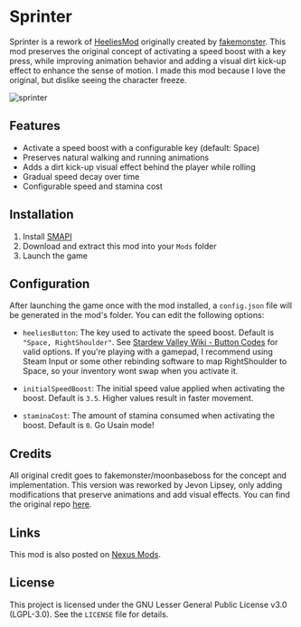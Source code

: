 # Sprinter

Sprinter is a rework of [HeeliesMod](https://www.nexusmods.com/stardewvalley/mods/7751) originally created by [fakemonster](https://github.com/fakemonster). This mod preserves the original concept of activating a speed boost with a key press, while improving animation behavior and adding a visual dirt kick-up effect to enhance the sense of motion. I made this mod because I love the original, but dislike seeing the character freeze.

![sprinter](assets/sprinter.gif)

## Features

- Activate a speed boost with a configurable key (default: Space)
- Preserves natural walking and running animations
- Adds a dirt kick-up visual effect behind the player while rolling
- Gradual speed decay over time
- Configurable speed and stamina cost

## Installation

1. Install [SMAPI](https://smapi.io)
2. Download and extract this mod into your `Mods` folder
3. Launch the game

## Configuration

After launching the game once with the mod installed, a `config.json` file will be generated in the mod's folder. You can edit the following options:

- `heeliesButton`: The key used to activate the speed boost. Default is `"Space, RightShoulder"`. See [Stardew Valley Wiki - Button Codes](https://stardewvalleywiki.com/Modding:Player_Guide/Key_Bindings#Button_codes) for valid options. If you're playing with a gamepad, I recommend using Steam Input or some other rebinding software to map RightShoulder to Space, so your inventory wont swap when you activate it.

- `initialSpeedBoost`: The initial speed value applied when activating the boost. Default is `3.5`. Higher values result in faster movement.

- `staminaCost`: The amount of stamina consumed when activating the boost. Default is `0`. Go Usain mode!

## Credits

All original credit goes to fakemonster/moonbaseboss for the concept and implementation. This version was reworked by Jevon Lipsey, only adding modifications that preserve animations and add visual effects.
You can find the original repo [here](https://github.com/fakemonster/stardew-valley-heelies).

## Links

This mod is also posted on [Nexus Mods]().

## License

This project is licensed under the GNU Lesser General Public License v3.0 (LGPL-3.0). See the `LICENSE` file for details.
